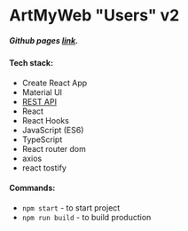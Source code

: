 # ArtMyWeb "Users" v2

##### Github pages [link](https://nimbleninja.github.io/users/).

#### Tech stack:

- Create React App
- Material UI
- [REST API](https://gorest.co.in/)
- React
- React Hooks
- JavaScript (ES6)
- TypeScript
- React router dom
- axios
- react tostify

#### Commands:

- `npm start` - to start project
- `npm run build` - to build production
